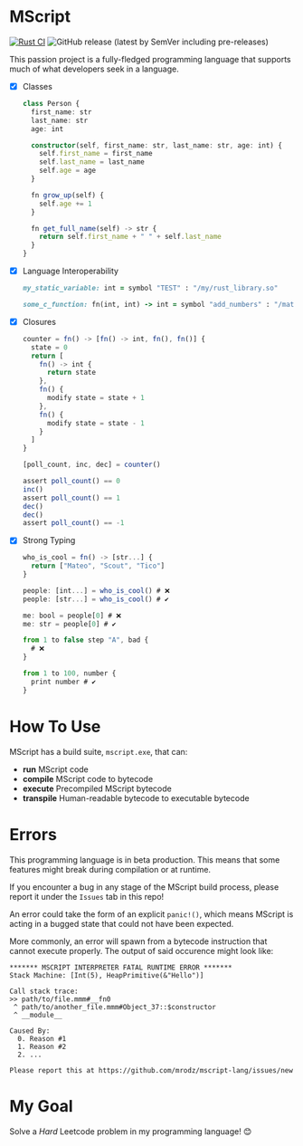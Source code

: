 # MScript
[![Rust CI](https://github.com/mrodz/mscript-lang/actions/workflows/rust.yml/badge.svg)](https://github.com/mrodz/mscript/actions/workflows/rust.yml)
![GitHub release (latest by SemVer including pre-releases)](https://img.shields.io/github/downloads-pre/mrodz/mscript/v1.0.0-rc.1/total)

This passion project is a fully-fledged programming language that supports much of what developers seek in a language.
- [x] Classes
  ```ts
  class Person {
    first_name: str
    last_name: str
    age: int

    constructor(self, first_name: str, last_name: str, age: int) {
      self.first_name = first_name
      self.last_name = last_name
      self.age = age
    }

    fn grow_up(self) {
      self.age += 1
    }

    fn get_full_name(self) -> str {
      return self.first_name + " " + self.last_name
    }
  }
  ```
- [x] Language Interoperability
  ```rb
  my_static_variable: int = symbol "TEST" : "/my/rust_library.so"

  some_c_function: fn(int, int) -> int = symbol "add_numbers" : "/mathlib.so"

  
  ```
- [x] Closures
  ```ts
  counter = fn() -> [fn() -> int, fn(), fn()] {
    state = 0
    return [
      fn() -> int {
        return state
      },
      fn() {
        modify state = state + 1
      },
      fn() {
        modify state = state - 1
      }
    ]
  }

  [poll_count, inc, dec] = counter()

  assert poll_count() == 0
  inc()
  assert poll_count() == 1
  dec()
  dec()
  assert poll_count() == -1
  ```
- [x] Strong Typing
  ```ts
  who_is_cool = fn() -> [str...] {
    return ["Mateo", "Scout", "Tico"]
  }

  people: [int...] = who_is_cool() # ❌
  people: [str...] = who_is_cool() # ✔️

  me: bool = people[0] # ❌
  me: str = people[0] # ✔️

  from 1 to false step "A", bad {
    # ❌
  }

  from 1 to 100, number {
    print number # ✔️
  }
  ```

# How To Use
MScript has a build suite, `mscript.exe`, that can:
- **run** MScript code
- **compile** MScript code to bytecode
- **execute** Precompiled MScript bytecode
- **transpile** Human-readable bytecode to executable bytecode

# Errors
This programming language is in beta production. This means that some features might break during compilation or at runtime. 

If you encounter a bug in any stage of the MScript build process, please report it under the `Issues` tab in this repo!

An error could take the form of an explicit `panic!()`, which means MScript is acting in a bugged state that could not have been expected.

More commonly, an error will spawn from a bytecode instruction that cannot execute properly. The output of said occurence might look like:
```
******* MSCRIPT INTERPRETER FATAL RUNTIME ERROR *******
Stack Machine: [Int(5), HeapPrimitive(&"Hello")]

Call stack trace:
>> path/to/file.mmm#__fn0
 ^ path/to/another_file.mmm#Object_37::$constructor
 ^ __module__

Caused By:
  0. Reason #1
  1. Reason #2
  2. ...

Please report this at https://github.com/mrodz/mscript-lang/issues/new
```

# My Goal
Solve a _Hard_ Leetcode problem in my programming language! 😊
